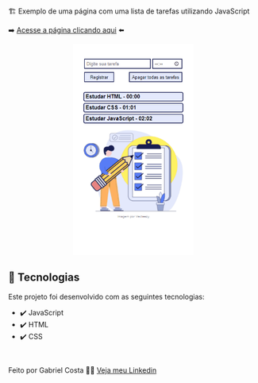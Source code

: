 🏗️ Exemplo de uma página com uma lista de tarefas utilizando JavaScript

➡️ [Acesse a página clicando aqui](https://gabrielcostarep.github.io/Lista-de-Tarefas/) ⬅️

 <div align="center" >
  <img src="./Readme-cell-gif.gif" alt="demo-mobile" height="425">
</div>

## 🚀 Tecnologias

Este projeto foi desenvolvido com as seguintes tecnologias:

- ✔️ JavaScript
- ✔️ HTML
- ✔️ CSS

<br>

Feito por Gabriel Costa 👋🏾 [Veja meu Linkedin](https://www.linkedin.com/in/gabrielcostadev/)
